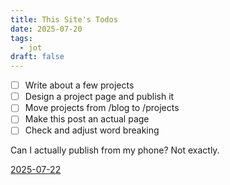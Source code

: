 ```yaml
---
title: This Site's Todos
date: 2025-07-20
tags:
  - jot
draft: false
---
```

- [ ] Write about a few projects
- [ ] Design a project page and publish it
- [ ] Move projects from /blog to /projects
- [ ] Make this post an actual page
- [ ] Check and adjust word breaking

Can I actually publish from my phone? Not exactly.

[2025-07-22](2025-07-22)



